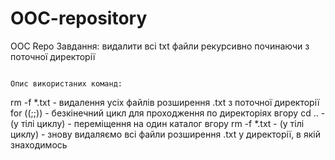 # OOC-repository
OOC Repo
                                                   Завдання: видалити всі txt файли рекурсивно починаючи з поточної директорії
                                                   
                                                                             Опис використаних команд:
rm -f *.txt - видалення усіх файлів розширення .txt з поточної директорії
for ((;;)) - безкінечний цикл для проходження по директоріях вгору
cd .. - (у тілі циклу) - переміщення на один каталог вгору
rm -f *.txt - (у тілі циклу) - знову видаляємо всі файли розширення .txt у директорії, в якій знаходимось
